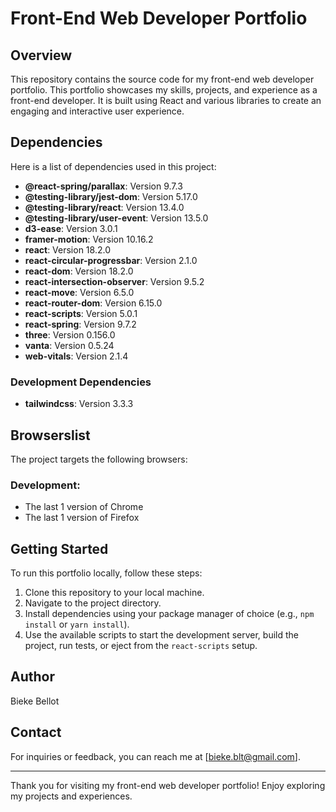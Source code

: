 # Front-End Web Developer Portfolio

## Overview

This repository contains the source code for my front-end web developer portfolio. This portfolio showcases my skills, projects, and experience as a front-end developer. It is built using React and various libraries to create an engaging and interactive user experience.

## Dependencies

Here is a list of dependencies used in this project:

- **@react-spring/parallax**: Version 9.7.3
- **@testing-library/jest-dom**: Version 5.17.0
- **@testing-library/react**: Version 13.4.0
- **@testing-library/user-event**: Version 13.5.0
- **d3-ease**: Version 3.0.1
- **framer-motion**: Version 10.16.2
- **react**: Version 18.2.0
- **react-circular-progressbar**: Version 2.1.0
- **react-dom**: Version 18.2.0
- **react-intersection-observer**: Version 9.5.2
- **react-move**: Version 6.5.0
- **react-router-dom**: Version 6.15.0
- **react-scripts**: Version 5.0.1
- **react-spring**: Version 9.7.2
- **three**: Version 0.156.0
- **vanta**: Version 0.5.24
- **web-vitals**: Version 2.1.4

### Development Dependencies

- **tailwindcss**: Version 3.3.3

## Browserslist

The project targets the following browsers:

### Development:

- The last 1 version of Chrome
- The last 1 version of Firefox

## Getting Started

To run this portfolio locally, follow these steps:

1. Clone this repository to your local machine.
2. Navigate to the project directory.
3. Install dependencies using your package manager of choice (e.g., `npm install` or `yarn install`).
4. Use the available scripts to start the development server, build the project, run tests, or eject from the `react-scripts` setup.

## Author

Bieke Bellot

## Contact

For inquiries or feedback, you can reach me at [bieke.blt@gmail.com].

---

Thank you for visiting my front-end web developer portfolio! Enjoy exploring my projects and experiences.

